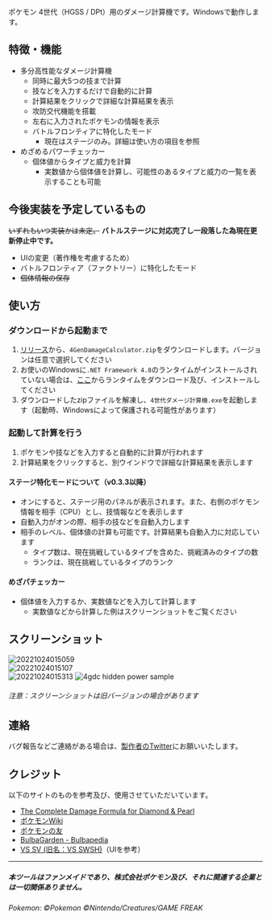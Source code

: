 ポケモン 4世代（HGSS / DPt）用のダメージ計算機です。Windowsで動作します。

## 特徴・機能
- 多分高性能なダメージ計算機
   - 同時に最大5つの技まで計算
   - 技などを入力するだけで自動的に計算
   - 計算結果をクリックで詳細な計算結果を表示
   - 攻防交代機能を搭載
   - 左右に入力されたポケモンの情報を表示
   - バトルフロンティアに特化したモード
      - 現在はステージのみ。詳細は使い方の項目を参照
- めざめるパワーチェッカー
   - 個体値からタイプと威力を計算
      - 実数値から個体値を計算し、可能性のあるタイプと威力の一覧を表示することも可能

## 今後実装を予定しているもの
~~いずれもいつ実装かは未定。~~ **バトルステージに対応完了し一段落した為現在更新停止中です。**
- UIの変更（著作権を考慮するため）
- バトルフロンティア（ファクトリー）に特化したモード
- ~~個体情報の保存~~

## 使い方
### ダウンロードから起動まで
1. [リリース](https://github.com/oyamelon/4-Gen-Damage-Calculator/releases)から、``4GenDamageCalculator.zip``をダウンロードします。バージョンは任意で選択してください
2. お使いのWindowsに``.NET Framework 4.8``のランタイムがインストールされていない場合は、[ここ](https://dotnet.microsoft.com/ja-jp/download/dotnet-framework/net48)からランタイムをダウンロード及び、インストールしてください
3. ダウンロードしたzipファイルを解凍し、``4世代ダメージ計算機.exe``を起動します（起動時、Windowsによって保護される可能性があります）

### 起動して計算を行う
1. ポケモンや技などを入力すると自動的に計算が行われます
2. 計算結果をクリックすると、別ウインドウで詳細な計算結果を表示します

#### ステージ特化モードについて（v0.3.3以降）
- オンにすると、ステージ用のパネルが表示されます。また、右側のポケモン情報を相手（CPU）とし、技情報などを表示します
- 自動入力がオンの際、相手の技などを自動入力します
- 相手のレベル、個体値の計算も可能です。計算結果も自動入力に対応しています
   - タイプ数は、現在挑戦しているタイプを含めた、挑戦済みのタイプの数
   - ランクは、現在挑戦しているタイプのランク
   
#### めざパチェッカー
- 個体値を入力するか、実数値などを入力して計算します
   - 実数値などから計算した例はスクリーンショットをご覧ください

## スクリーンショット
![20221024015059](https://user-images.githubusercontent.com/97399080/197405002-5cb6091f-5bc9-4e3e-873f-66f8d28d2ea6.png)  
![20221024015107](https://user-images.githubusercontent.com/97399080/197405090-e72adf51-db10-4793-bf2f-5f0b5baab8f9.png)  
![20221024015313](https://user-images.githubusercontent.com/97399080/197406628-c59ee14b-0cd3-4e94-8e4e-097c4ee34f6e.png)
![4gdc hidden power sample](https://user-images.githubusercontent.com/97399080/180484210-b8fd989a-e2d7-408b-b305-8738f320f43b.png)

###### 注意：スクリーンショットは旧バージョンの場合があります  

## 連絡
バグ報告などご連絡がある場合は、[製作者のTwitter](https://twitter.com/oyamelon)にお願いいたします。

## クレジット
以下のサイトのものを参考及び、使用させていただいています。
- [The Complete Damage Formula for Diamond & Pearl](https://www.smogon.com/dp/articles/damage_formula)
- [ポケモンWiki](https://wiki.xn--rckteqa2e.com/wiki/%E3%83%A1%E3%82%A4%E3%83%B3%E3%83%9A%E3%83%BC%E3%82%B8)
- [ポケモンの友](https://pokebook.jp/)
- [BulbaGarden - Bulbapedia](https://bulbapedia.bulbagarden.net/wiki/Main_Page)
- [VS SV (旧名：VS SWSH)](https://www.project1997.com/vs/index.html)（UIを参考）

---

##### 本ツールはファンメイドであり、株式会社ポケモン及び、それに関連する企業とは一切関係ありません。
###### Pokemon: ©Pokemon ©Nintendo/Creatures/GAME FREAK

